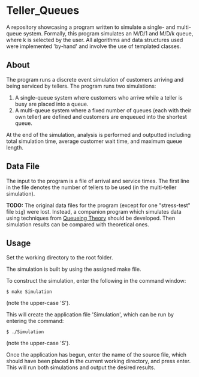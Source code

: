 # Teller_Queues
A repository showcasing a program written to simulate a single- and multi-queue system. Formally, this program simulates an M/D/1 and M/D/k queue, where k is selected by the user. All algorithms and data structures used were implemented 'by-hand' and involve the use of templated classes.

## About

The program runs a discrete event simulation of customers arriving and being serviced by tellers. The program runs two simulations:
 1. A single-queue system where customers who arrive while a teller is busy are placed into a queue.
 2. A multi-queue system where a fixed number of queues (each with their own teller) are defined and customers are enqueued into the shortest queue.

At the end of the simulation, analysis is performed and outputted including total simulation time, average customer wait time, and maximum queue length.

## Data File

The input to the program is a file of arrival and service times. The first line in the file denotes the number of tellers to be used (in the multi-teller simulation).

**TODO:** The original data files for the program (except for one "stress-test" file `big`) were lost. Instead, a companion program which simulates data using techniques from [Queueing Theory](https://en.wikipedia.org/wiki/Queueing_theory) should be developed. Then simulation results can be compared with theoretical ones.

## Usage

Set the working directory to the root folder.

The simulation is built by using the assigned make file.

To construct the simulation, enter the following in the command window:

```
$ make Simulation
```

(note the upper-case 'S').

This will create the application file 'Simulation', which can be run by entering the command:

```
$ ./Simulation
```

(note the upper-case 'S').

Once the application has begun, enter the name of the source file, which should have been placed in the current working directory, and press enter. This will run both simulations and output the desired results.
